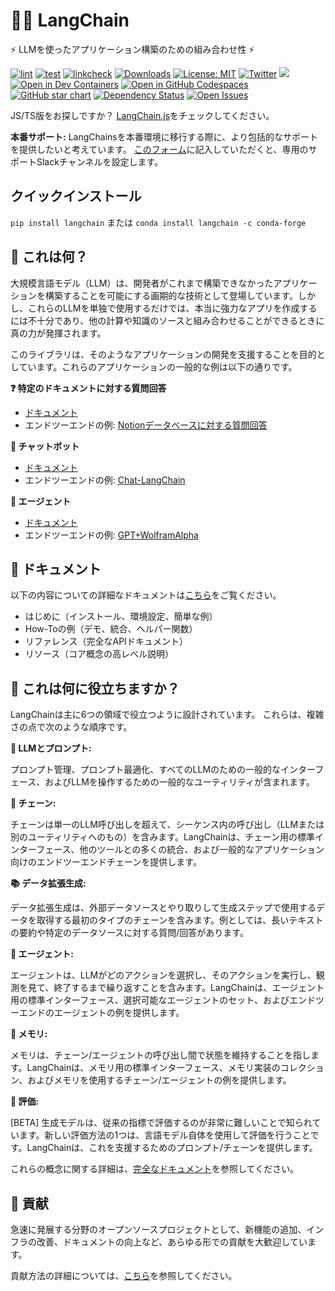 # 🦜️🔗 LangChain

⚡ LLMを使ったアプリケーション構築のための組み合わせ性 ⚡

[![lint](https://github.com/hwchase17/langchain/actions/workflows/lint.yml/badge.svg)](https://github.com/hwchase17/langchain/actions/workflows/lint.yml)
[![test](https://github.com/hwchase17/langchain/actions/workflows/test.yml/badge.svg)](https://github.com/hwchase17/langchain/actions/workflows/test.yml)
[![linkcheck](https://github.com/hwchase17/langchain/actions/workflows/linkcheck.yml/badge.svg)](https://github.com/hwchase17/langchain/actions/workflows/linkcheck.yml)
[![Downloads](https://static.pepy.tech/badge/langchain/month)](https://pepy.tech/project/langchain)
[![License: MIT](https://img.shields.io/badge/License-MIT-yellow.svg)](https://opensource.org/licenses/MIT)
[![Twitter](https://img.shields.io/twitter/url/https/twitter.com/langchainai.svg?style=social&label=Follow%20%40LangChainAI)](https://twitter.com/langchainai)
[![](https://dcbadge.vercel.app/api/server/6adMQxSpJS?compact=true&style=flat)](https://discord.gg/6adMQxSpJS)
[![Open in Dev Containers](https://img.shields.io/static/v1?label=Dev%20Containers&message=Open&color=blue&logo=visualstudiocode)](https://vscode.dev/redirect?url=vscode://ms-vscode-remote.remote-containers/cloneInVolume?url=https://github.com/hwchase17/langchain)
[![Open in GitHub Codespaces](https://github.com/codespaces/badge.svg)](https://codespaces.new/hwchase17/langchain)
[![GitHub star chart](https://img.shields.io/github/stars/hwchase17/langchain?style=social)](https://star-history.com/#hwchase17/langchain)
[![Dependency Status](https://img.shields.io/librariesio/github/hwchase17/langchain)](https://libraries.io/github/hwchase17/langchain)
[![Open Issues](https://img.shields.io/github/issues-raw/hwchase17/langchain)](https://github.com/hwchase17/langchain/issues)


JS/TS版をお探しですか？ [LangChain.js](https://github.com/hwchase17/langchainjs)をチェックしてください。

**本番サポート:** LangChainsを本番環境に移行する際に、より包括的なサポートを提供したいと考えています。
[このフォーム](https://forms.gle/57d8AmXBYp8PP8tZA)に記入していただくと、専用のサポートSlackチャンネルを設定します。

## クイックインストール

`pip install langchain`
または
`conda install langchain -c conda-forge`

## 🤔 これは何？

大規模言語モデル（LLM）は、開発者がこれまで構築できなかったアプリケーションを構築することを可能にする画期的な技術として登場しています。しかし、これらのLLMを単独で使用するだけでは、本当に強力なアプリを作成するには不十分であり、他の計算や知識のソースと組み合わせることができるときに真の力が発揮されます。

このライブラリは、そのようなアプリケーションの開発を支援することを目的としています。これらのアプリケーションの一般的な例は以下の通りです。

**❓ 特定のドキュメントに対する質問回答**

- [ドキュメント](https://langchain.readthedocs.io/en/latest/use_cases/question_answering.html)
- エンドツーエンドの例: [Notionデータベースに対する質問回答](https://github.com/hwchase17/notion-qa)

**💬 チャットボット**

- [ドキュメント](https://langchain.readthedocs.io/en/latest/use_cases/chatbots.html)
- エンドツーエンドの例: [Chat-LangChain](https://github.com/hwchase17/chat-langchain)

**🤖 エージェント**

- [ドキュメント](https://langchain.readthedocs.io/en/latest/modules/agents.html)
- エンドツーエンドの例: [GPT+WolframAlpha](https://huggingface.co/spaces/JavaFXpert/Chat-GPT-LangChain)

## 📖 ドキュメント

以下の内容についての詳細なドキュメントは[こちら](https://langchain.readthedocs.io/en/latest/?)をご覧ください。

- はじめに（インストール、環境設定、簡単な例）
- How-Toの例（デモ、統合、ヘルパー関数）
- リファレンス（完全なAPIドキュメント）
- リソース（コア概念の高レベル説明）

## 🚀 これは何に役立ちますか？

LangChainは主に6つの領域で役立つように設計されています。
これらは、複雑さの点で次のような順序です。

**📃 LLMとプロンプト:**

プロンプト管理、プロンプト最適化、すべてのLLMのための一般的なインターフェース、およびLLMを操作するための一般的なユーティリティが含まれます。

**🔗 チェーン:**

チェーンは単一のLLM呼び出しを超えて、シーケンス内の呼び出し（LLMまたは別のユーティリティへのもの）を含みます。LangChainは、チェーン用の標準インターフェース、他のツールとの多くの統合、および一般的なアプリケーション向けのエンドツーエンドチェーンを提供します。

**📚 データ拡張生成:**

データ拡張生成は、外部データソースとやり取りして生成ステップで使用するデータを取得する最初のタイプのチェーンを含みます。例としては、長いテキストの要約や特定のデータソースに対する質問/回答があります。

**🤖 エージェント:**

エージェントは、LLMがどのアクションを選択し、そのアクションを実行し、観測を見て、終了するまで繰り返すことを含みます。LangChainは、エージェント用の標準インターフェース、選択可能なエージェントのセット、およびエンドツーエンドのエージェントの例を提供します。

**🧠 メモリ:**

メモリは、チェーン/エージェントの呼び出し間で状態を維持することを指します。LangChainは、メモリ用の標準インターフェース、メモリ実装のコレクション、およびメモリを使用するチェーン/エージェントの例を提供します。

**🧐 評価:**

[BETA] 生成モデルは、従来の指標で評価するのが非常に難しいことで知られています。新しい評価方法の1つは、言語モデル自体を使用して評価を行うことです。LangChainは、これを支援するためのプロンプト/チェーンを提供します。

これらの概念に関する詳細は、[完全なドキュメント](https://langchain.readthedocs.io/en/latest/)を参照してください。

## 💁 貢献

急速に発展する分野のオープンソースプロジェクトとして、新機能の追加、インフラの改善、ドキュメントの向上など、あらゆる形での貢献を大歓迎しています。

貢献方法の詳細については、[こちら](.github/CONTRIBUTING.md)を参照してください。

